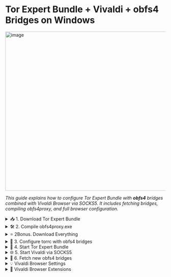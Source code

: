 # Tor Expert Bundle + Vivaldi + obfs4 Bridges on Windows

<img width="1400" height="500" alt="image" src="https://github.com/user-attachments/assets/aa6daaa9-d2dc-41d4-9516-7257305e0055" />

*This guide explains how to configure Tor Expert Bundle with **obfs4** bridges combined with Vivaldi Browser via SOCKS5. It includes fetching bridges, compiling obfs4proxy, and full browser configuration.*

<details>
<summary>📥 1. Download Tor Expert Bundle</summary>

1. *Go to the official website:* [Tor Project - Expert Bundle](https://www.torproject.org/download/tor/).  
2. *Download* **Windows Expert Bundle** (not Tor Browser).  
3. *Extract the archive, for example into:*  

```
C:\Users\<YourName>\Downloads\tor-expert-bundle-windows-i686-14.5.6\tor
```
</details>

<details>
<summary>🛠 2. Compile obfs4proxy.exe</summary>

1. *The binary `obfs4proxy.exe` is not included in the Expert Bundle.*  
2. *Fetch the source code from GitHub:* [Yawning/obfs4](https://github.com/Yawning/obfs4?utm_source=chatgpt.com)  
3. *Install **Go** for Windows:* [https://golang.org/dl/](https://golang.org/dl/)  
4. *Open `cmd.exe` in the project folder and compile:*  

```cmd
go build -o obfs4proxy.exe ./obfs4proxy
```

5. *Place the compiled file into the Tor Expert Bundle folder, for example:*  

```
C:\Users\<YourName>\Downloads\tor-expert-bundle-windows-i686-14.5.6\tor
```
</details>

<details>
<summary>⭐ 2Bonus. Download Everything</summary>

```powershell
$DownloadPath = [Environment]::GetFolderPath("UserProfile") + "\Downloads"

if (-not (Get-Command git -ErrorAction SilentlyContinue)) {
    $GitUrl = "https://github.com/git-for-windows/git/releases/latest/download/Git-2.47.0-64-bit.exe"
    $GitInstaller = Join-Path $DownloadPath "git-installer.exe"
    Invoke-WebRequest -Uri $GitUrl -OutFile $GitInstaller
    Start-Process -FilePath $GitInstaller -ArgumentList "/VERYSILENT" -Verb RunAs -Wait
}

$TorUrl = "https://archive.torproject.org/tor-package-archive/torbrowser/14.5.6/tor-expert-bundle-windows-i686-14.5.6.tar.gz"
$TorFile = Join-Path $DownloadPath "tor-expert-bundle-windows-i686-14.5.6.tar.gz"

if (-not (Test-Path $TorFile)) {
    Invoke-WebRequest -Uri $TorUrl -OutFile $TorFile
}

try {
    $TorExtractPath = Join-Path $DownloadPath "tor-expert-bundle"
    if (Test-Path $TorExtractPath) { Remove-Item -Recurse -Force $TorExtractPath }
    mkdir $TorExtractPath | Out-Null
    tar -xzf $TorFile -C $TorExtractPath
} catch {}

Set-Location $DownloadPath
$Obfs4Path = Join-Path $DownloadPath "obfs4"
if (Test-Path $Obfs4Path) {
    Remove-Item -Recurse -Force $Obfs4Path
}
git clone "https://github.com/Yawning/obfs4.git"

$GoUrl = "https://go.dev/dl/go1.25.0.windows-amd64.msi"
$GoInstaller = Join-Path $DownloadPath "go1.25.0.windows-amd64.msi"

if (-not (Test-Path $GoInstaller)) {
    Invoke-WebRequest -Uri $GoUrl -OutFile $GoInstaller
}

Start-Process -FilePath "msiexec.exe" -ArgumentList "/i `"$GoInstaller`" /qn" -Verb RunAs -Wait
```
</details>

<details>
<summary>🌉 3. Configure torrc with obfs4 bridges</summary>

*Create or edit the `torrc` file in:*  

```
C:\Users\<YourName>\AppData\Roaming\tor\torrc
```

*Minimal example:*  

```txt
SocksPort 9050
UseBridges 1
ClientTransportPlugin obfs4 exec C:\Users\<YourName>\Downloads\tor-expert-bundle-windows-i686-14.5.6\tor\obfs4proxy.exe

Bridge obfs4 83.136.106.151:899 9227826C1117020553E6F7ACBBC2CE7EE5FF5595 cert=aM6Vcv8Wx9/gBRlaqz1UQbuOP6EC96VtI/Ll0CJydbJu+mz75ESFl+a8DddZpUXjdDwBRQ iat-mode=0
Bridge obfs4 70.104.192.207:9003 31F79D4C6E831FBDAB5ACAB9DB02B40A6A24E93E cert=KM/Ss74USK7NzzQE40uZEmeSV17dmr8ukI2vsE071gT2qWNPVyLZnzg9rIQcO09FCyvOYA iat-mode=0
```

> ⚠️ *Replace the bridges with the ones you fetch from Tor Browser > Settings > Tor > “Configure a New Bridge” or from* [https://bridges.torproject.org/](https://bridges.torproject.org/).

</details>

<details>
<summary>🚀 4. Start Tor Expert Bundle</summary>

*Open `cmd.exe` and type:*  

```cmd
"C:\Users\<YourName>\Downloads\tor-expert-bundle-windows-i686-14.5.6\tor\tor.exe" -f "C:\Users\<YourName>\AppData\Roaming\tor\torrc"
```

* *Wait until the log shows* **Bootstrapped 100%**.

</details>

<details>
<summary>🌐 5. Start Vivaldi via SOCKS5</summary>

*In a new cmd, type:*  

```cmd
"C:\Users\<YourName>\AppData\Local\Vivaldi\Application\vivaldi.exe" --proxy-server="socks5://127.0.0.1:9050" --proxy-bypass-list="<-loopback>"
```

* *Check your anonymity on* [https://check.torproject.org](https://check.torproject.org).

</details>

<details>
<summary>📡 6. Fetch new obfs4 bridges</summary>

1. *Install Tor Browser to get bridges:*  
   * *Open* **Tor Browser > Settings > Tor > Configure a New Bridge**  
   * *Choose* **obfs4** and copy the Bridge lines.  

2. *Replace them in your `torrc` with the new bridges.*  

*Example:*  

```txt
Bridge obfs4 83.136.106.151:899 9227826C1117020553E6F7ACBBC2CE7EE5FF5595 cert=... iat-mode=0
Bridge obfs4 70.104.192.207:9003 31F79D4C6E831FBDAB5ACAB9DB02B40A6A24E93E cert=... iat-mode=0
```
</details>

<details>
<summary>💡 Vivaldi Browser Settings</summary>

[🎥 Video](https://github.com/user-attachments/assets/79c69fa0-e59c-4bfa-b81c-32ad6eb3d6e7)

</details>

<details>
<summary>🏬 Vivaldi Browser Extensions</summary>

1. [uBlock Origin](https://chromewebstore.google.com/detail/ublock-origin-lite/ddkjiahejlhfcafbddmgiahcphecmpfh?hl=en)  
   *Blocks ads, trackers, malicious scripts.*  

2. [Privacy Badger](https://chromewebstore.google.com/detail/privacy-badger/pkehgijcmpdhfbdbbnkijodmdjhbjlgp?hl=en)  
   *Blocks trackers automatically.*  

3. [Decentraleyes](https://chromewebstore.google.com/detail/decentraleyes/ldpochfccmkkmhdbclfhpagapcfdljkj/support)  
   *Avoids connections to external CDN servers by serving local resources.*  

</details>
